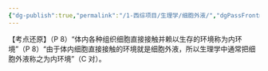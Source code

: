 ```yaml
---
{"dg-publish":true,"permalink":"/1-西综项目/生理学/细胞外液/","dgPassFrontmatter":true,"noteIcon":"","created":"2024-07-10T19:51:16.081+08:00","updated":"2024-07-18T19:23:12.738+08:00"}
---
```


【考点还原】（P 8）“体内各种组织细胞直接接触并赖以生存的环境称为内环境”（P 8）“由于体内细胞直接接触的环境就是细胞外液，所以生理学中通常把细胞外液称之为内环境”（C 对）。